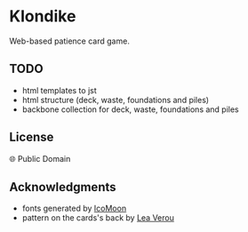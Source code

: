 # Klondike

Web-based patience card game.

## TODO

 * html templates to jst
 * html structure (deck, waste, foundations and piles)
 * backbone collection for deck, waste, foundations and piles

## License

:globe_with_meridians: Public Domain

## Acknowledgments

 * fonts generated by [IcoMoon](http://icomoon.io/app)
 * pattern on the cards's back by [Lea Verou](http://lea.verou.me/css3patterns/#shippo)
